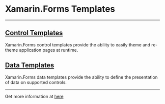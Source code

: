 # Xamarin.Forms Templates

<hr/>

## [Control Templates](https://docs.microsoft.com/en-us/xamarin/xamarin-forms/app-fundamentals/templates/control-templates/index)

Xamarin.Forms control templates provide the ability to easily theme and re-theme application pages at runtime.

## [Data Templates](https://docs.microsoft.com/en-us/xamarin/xamarin-forms/app-fundamentals/templates/data-templates/index)

Xamarin.Forms data templates provide the ability to define the presentation of data on supported controls.

<hr/>

Get more information at [here](https://docs.microsoft.com/en-us/xamarin/xamarin-forms/app-fundamentals/templates/)
